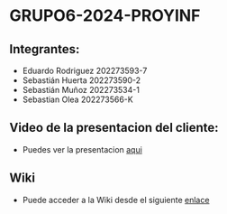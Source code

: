 # GRUPO6-2024-PROYINF
## Integrantes: 
- Eduardo Rodriguez 202273593-7
- Sebastián Huerta 202273590-2
- Sebastián Muñoz 202273534-1
- Sebastian Olea 202273566-K<br/>
## Video de la presentacion del cliente: 
- Puedes ver la presentacion [aqui][video]

[video]: https://www.youtube.com/watch?v=abJau21SDIk

## Wiki
- Puede acceder a la Wiki desde el siguiente [enlace][link]

[link]: https://github.com/asecino32/GRUPO6-2024-PROYINF/wiki

